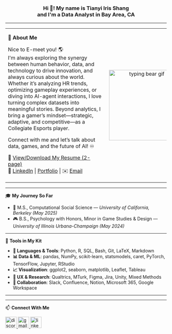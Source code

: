 <h3 align="center">Hi 👋! My name is Tianyi Iris Shang<br>and I'm a Data Analyst in Bay Area, CA</h3>

---

<table>
<tr>
<td style="min-width: 300px; vertical-align: top;">

🌟 **About Me**

Nice to E-meet you! 🌎  
I'm always exploring the synergy between human behavior, data, and technology to drive innovation, and always curious about the world. Whether it’s analyzing HR trends, optimizing gameplay experiences, or diving into AI-agent interactions, I love turning complex datasets into meaningful stories. Beyond analytics, I bring a gamer’s mindset—strategic, adaptive, and competitive—as a Collegiate Esports player.

Connect with me and let’s talk about data, games, and the future of AI! ♾️  

📄 [View/Download My Resume (2-page)](https://drive.google.com/file/d/1OYf6WhBFS9W6CB0501QE6Aa82HFCz-1i/view?usp=sharing)  
🔗 [LinkedIn](https://www.linkedin.com/in/tianyi-iris-shang) | [Portfolio](#) | ✉️ [Email](mailto:tshangiris11@gmail.com)

</td>
<td style="width: 250px; text-align: center;">
  <img src="https://media.giphy.com/media/qQRfz2VfUbDeebczif/giphy.gif" width="220" alt="typing bear gif"/>
</td>
</tr>
</table>

---

🎓 **My Journey So Far**

- 🧠 M.S., Computational Social Science — *University of California, Berkeley (May 2025)*
- 🎮 B.S., Psychology with Honors, Minor in Game Studies & Design — *University of Illinois Urbana-Champaign (May 2024)*

---
🧰 **Tools in My Kit**

- **🧪 Languages & Tools**: Python, R, SQL, Bash, Git, LaTeX, Markdown  
- **📊 Data & ML**: pandas, NumPy, scikit-learn, statsmodels, caret, PyTorch, TensorFlow, Jupyter, RStudio  
- **📈 Visualization**: ggplot2, seaborn, matplotlib, Leaflet, Tableau  
- **🧠 UX & Research**: Qualtrics, MTurk, Figma, Jira, Unity, Mixed Methods  
- **🤝 Collaboration**: Slack, Confluence, Notion, Microsoft 365, Google Workspace

---

<!-- Your original logo section below remains unchanged -->

<div align="left">
  <!-- (icon block kept as-is, unchanged) -->
  <!-- All your icons go here exactly as you pasted them before -->
</div>

---

📫 **Connect With Me**

<div align="left">
  <a href="tshangiris" target="_blank">
    <img src="https://img.shields.io/static/v1?message=Discord&logo=discord&label=&color=7289DA&logoColor=white&labelColor=&style=for-the-badge" height="35" alt="discord logo"  />
  </a>
  <a href="mailto:tshangiris11@gmail.com" target="_blank">
    <img src="https://img.shields.io/static/v1?message=Gmail&logo=gmail&label=&color=D14836&logoColor=white&labelColor=&style=for-the-badge" height="35" alt="gmail logo"  />
  </a>
  <a href="https://www.linkedin.com/in/tianyi-iris-shang" target="_blank">
    <img src="https://img.shields.io/static/v1?message=LinkedIn&logo=linkedin&label=&color=0077B5&logoColor=white&labelColor=&style=for-the-badge" height="35" alt="linkedin logo"  />
  </a>
</div>
